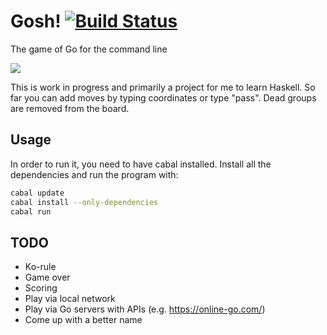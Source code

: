 # Gosh! [![Build Status](https://travis-ci.org/tsujigiri/gosh.svg?branch=master)](https://travis-ci.org/tsujigiri/gosh)

The game of Go for the command line

![](http://rausch.io/Screenshot%20from%202015-02-22%2013:40:10.png)

This is work in progress and primarily a project for me to learn
Haskell. So far you can add moves by typing coordinates or type "pass".
Dead groups are removed from the board.


## Usage

In order to run it, you need to have cabal installed. Install all the
dependencies and run the program with:

```bash
cabal update
cabal install --only-dependencies
cabal run
```

## TODO

* Ko-rule
* Game over
* Scoring
* Play via local network
* Play via Go servers with APIs (e.g. https://online-go.com/)
* Come up with a better name
